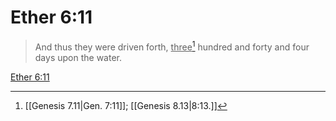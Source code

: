 # Ether 6:11

> And thus they were driven forth, <u>three</u>[^a] hundred and forty and four days upon the water.

[Ether 6:11](https://www.churchofjesuschrist.org/study/scriptures/bofm/ether/6?lang=eng&id=p11#p11)


[^a]: [[Genesis 7.11|Gen. 7:11]]; [[Genesis 8.13|8:13.]]
